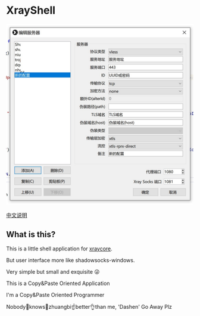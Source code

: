 XrayShell
==============================

![preview](preview.jpg)

[中文说明](README_ZH.md)

## What is this?

This is a little shell application for [xraycore](https://github.com/XTLS/Xray-core).

But user interface more like shadowsocks-windows.

Very simple but small and exquisite 😜

This is a Copy&Paste Oriented Application

I'm a Copy&Paste Oriented Programmer

Nobody👐knows🙌zhuangbi☝better👌than me, 'Dashen' Go Away Plz
